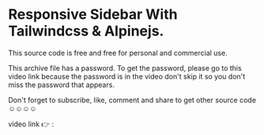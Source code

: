# Responsive Sidebar With Tailwindcss & Alpinejs.

This source code is free and free for personal and commercial use.

This archive file has a password. To get the password, please go to this video link because the password is in the video don't skip it so you don't miss the password that appears.

Don't forget to subscribe, like, comment and share to get other source code ☺☺☺☺

video link 👉 : 
